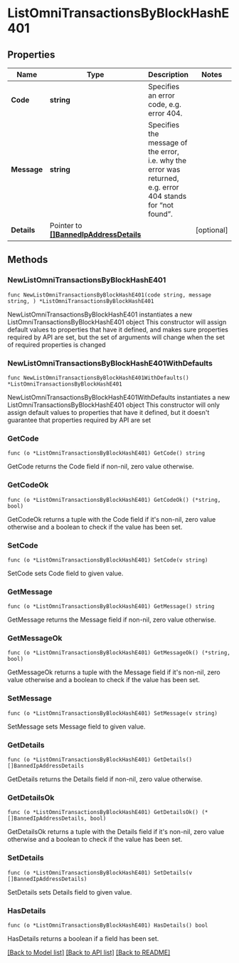 # ListOmniTransactionsByBlockHashE401

## Properties

Name | Type | Description | Notes
------------ | ------------- | ------------- | -------------
**Code** | **string** | Specifies an error code, e.g. error 404. | 
**Message** | **string** | Specifies the message of the error, i.e. why the error was returned, e.g. error 404 stands for “not found”. | 
**Details** | Pointer to [**[]BannedIpAddressDetails**](BannedIpAddressDetails.md) |  | [optional] 

## Methods

### NewListOmniTransactionsByBlockHashE401

`func NewListOmniTransactionsByBlockHashE401(code string, message string, ) *ListOmniTransactionsByBlockHashE401`

NewListOmniTransactionsByBlockHashE401 instantiates a new ListOmniTransactionsByBlockHashE401 object
This constructor will assign default values to properties that have it defined,
and makes sure properties required by API are set, but the set of arguments
will change when the set of required properties is changed

### NewListOmniTransactionsByBlockHashE401WithDefaults

`func NewListOmniTransactionsByBlockHashE401WithDefaults() *ListOmniTransactionsByBlockHashE401`

NewListOmniTransactionsByBlockHashE401WithDefaults instantiates a new ListOmniTransactionsByBlockHashE401 object
This constructor will only assign default values to properties that have it defined,
but it doesn't guarantee that properties required by API are set

### GetCode

`func (o *ListOmniTransactionsByBlockHashE401) GetCode() string`

GetCode returns the Code field if non-nil, zero value otherwise.

### GetCodeOk

`func (o *ListOmniTransactionsByBlockHashE401) GetCodeOk() (*string, bool)`

GetCodeOk returns a tuple with the Code field if it's non-nil, zero value otherwise
and a boolean to check if the value has been set.

### SetCode

`func (o *ListOmniTransactionsByBlockHashE401) SetCode(v string)`

SetCode sets Code field to given value.


### GetMessage

`func (o *ListOmniTransactionsByBlockHashE401) GetMessage() string`

GetMessage returns the Message field if non-nil, zero value otherwise.

### GetMessageOk

`func (o *ListOmniTransactionsByBlockHashE401) GetMessageOk() (*string, bool)`

GetMessageOk returns a tuple with the Message field if it's non-nil, zero value otherwise
and a boolean to check if the value has been set.

### SetMessage

`func (o *ListOmniTransactionsByBlockHashE401) SetMessage(v string)`

SetMessage sets Message field to given value.


### GetDetails

`func (o *ListOmniTransactionsByBlockHashE401) GetDetails() []BannedIpAddressDetails`

GetDetails returns the Details field if non-nil, zero value otherwise.

### GetDetailsOk

`func (o *ListOmniTransactionsByBlockHashE401) GetDetailsOk() (*[]BannedIpAddressDetails, bool)`

GetDetailsOk returns a tuple with the Details field if it's non-nil, zero value otherwise
and a boolean to check if the value has been set.

### SetDetails

`func (o *ListOmniTransactionsByBlockHashE401) SetDetails(v []BannedIpAddressDetails)`

SetDetails sets Details field to given value.

### HasDetails

`func (o *ListOmniTransactionsByBlockHashE401) HasDetails() bool`

HasDetails returns a boolean if a field has been set.


[[Back to Model list]](../README.md#documentation-for-models) [[Back to API list]](../README.md#documentation-for-api-endpoints) [[Back to README]](../README.md)


